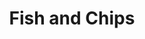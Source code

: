 ---
title: 'Fish and Chips'
thumbnail: 'https://acnhcdn.com/2.0/CookingIcon/FtrFishandchipsCropped.png'
ingredients:
  -
    id: 'potato'
    type: 'crop'
    quantity: 2
  -
    id: 'dab'
    name: 'Dab'
    type: 'fish'
    quantity: 1
layout: '../../layouts/RecipeDetail.astro'
---